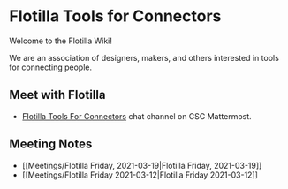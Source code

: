 # Flotilla Tools for Connectors

Welcome to the Flotilla Wiki!

We are an association of designers, makers, and others interested in tools for connecting people.

## Meet with Flotilla

- [Flotilla Tools For Connectors](https://chat.collectivesensecommons.org/agora/channels/flotilla-tools-for-connectors) chat channel on CSC Mattermost.

## Meeting Notes

- [[Meetings/Flotilla Friday, 2021-03-19|Flotilla Friday, 2021-03-19]]
- [[Meetings/Flotilla Friday 2021-03-12|Flotilla Friday 2021-03-12]]